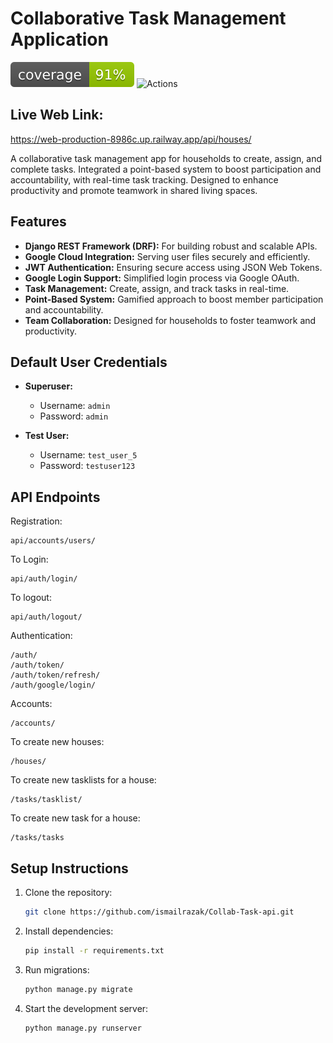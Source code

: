 # Collaborative Task Management Application
![coverage.svg](coverage.svg)
![Actions](https://github.com/ismailrazak/Collab-Task-api/actions/workflows/django.yml/badge.svg)
## Live Web Link:
https://web-production-8986c.up.railway.app/api/houses/

A collaborative task management app for households to create, assign, and complete tasks. Integrated a point-based system to boost participation and accountability, with real-time task tracking. Designed to enhance productivity and promote teamwork in shared living spaces.

## Features

- **Django REST Framework (DRF):** For building robust and scalable APIs.
- **Google Cloud Integration:** Serving user files securely and efficiently.
- **JWT Authentication:** Ensuring secure access using JSON Web Tokens.
- **Google Login Support:** Simplified login process via Google OAuth.
- **Task Management:** Create, assign, and track tasks in real-time.
- **Point-Based System:** Gamified approach to boost member participation and accountability.
- **Team Collaboration:** Designed for households to foster teamwork and productivity.


## Default User Credentials

- **Superuser:**
  - Username: `admin`
  - Password: `admin`

- **Test User:**
  - Username: `test_user_5`
  - Password: `testuser123`

## API Endpoints

Registration:
```
api/accounts/users/
```

To Login:
```
api/auth/login/
```
To logout:
```
api/auth/logout/
```
Authentication:
```
/auth/
/auth/token/
/auth/token/refresh/
/auth/google/login/
```

Accounts:
```
/accounts/
```

To create new houses:
```
/houses/
```

To create new tasklists for a house:
```
/tasks/tasklist/
```
To create new task for a house:
```
/tasks/tasks
```

## Setup Instructions

1. Clone the repository:
   ```bash
   git clone https://github.com/ismailrazak/Collab-Task-api.git
   ```

2. Install dependencies:
   ```bash
   pip install -r requirements.txt
   ```


3. Run migrations:
   ```bash
   python manage.py migrate
   ```

4. Start the development server:
   ```bash
   python manage.py runserver
   ```
